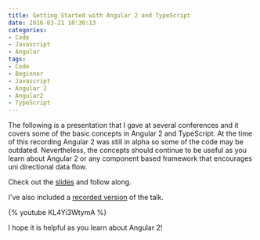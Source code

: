 ```yaml
---
title: Getting Started with Angular 2 and TypeScript
date: 2016-03-21 10:30:13
categories:
- Code
- Javascript
- Angular
tags:
- Code
- Beginner
- Javascript
- Angular 2
- Angular2
- TypeScript
---
```


The following is a presentation that I gave at several conferences and it covers some of the basic concepts in Angular 2 and TypeScript. At the time of this recording Angular 2 was still in alpha so some of the code may be outdated. Nevertheless, the concepts should continue to be useful as you learn about Angular 2 or any component based framework that encourages uni directional data flow.

Check out the [slides](http://slides.com/jimthedev/getting-started-with-angular-2-and-typescript#/) and follow along.

I've also included a [recorded version](https://www.youtube.com/watch?v=KL4Yi3WtymA) of the talk. 

{% youtube KL4Yi3WtymA %}

I hope it is helpful as you learn about Angular 2!
